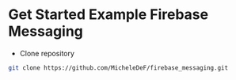 # Get Started Example Firebase Messaging

- Clone repository

```sh
git clone https://github.com/MicheleDeF/firebase_messaging.git
```
